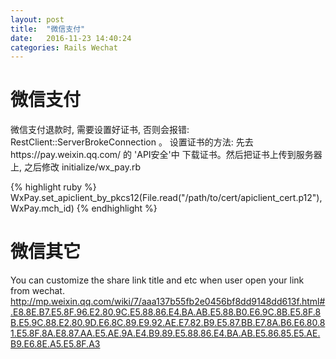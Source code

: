 ```yaml
---
layout: post
title:  "微信支付"
date:   2016-11-23 14:40:24
categories: Rails Wechat
---
```


# 微信支付
微信支付退款时, 需要设置好证书, 否则会报错: RestClient::ServerBrokeConnection 。
设置证书的方法: 先去https://pay.weixin.qq.com/ 的 'API安全'中 下载证书。然后把证书上传到服务器上, 之后修改
initialize/wx_pay.rb

{% highlight ruby %}
WxPay.set_apiclient_by_pkcs12(File.read("/path/to/cert/apiclient_cert.p12"), WxPay.mch_id)
{% endhighlight %}

# 微信其它
You can customize the share link title and etc when user open your link from wechat.
http://mp.weixin.qq.com/wiki/7/aaa137b55fb2e0456bf8dd9148dd613f.html#.E8.8E.B7.E5.8F.96.E2.80.9C.E5.88.86.E4.BA.AB.E5.88.B0.E6.9C.8B.E5.8F.8B.E5.9C.88.E2.80.9D.E6.8C.89.E9.92.AE.E7.82.B9.E5.87.BB.E7.8A.B6.E6.80.81.E5.8F.8A.E8.87.AA.E5.AE.9A.E4.B9.89.E5.88.86.E4.BA.AB.E5.86.85.E5.AE.B9.E6.8E.A5.E5.8F.A3

